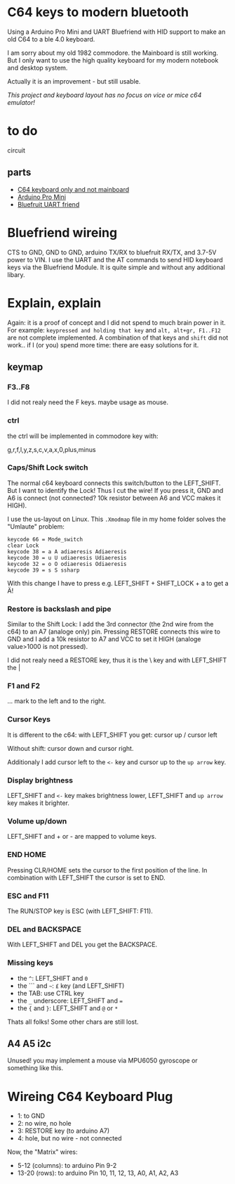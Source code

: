 # C64 keys to modern bluetooth

Using a Arduino Pro Mini and UART Bluefriend with HID support to make an old C64 to a ble 4.0 keyboard.

I am sorry about my old 1982 commodore. the Mainboard is
still working. But I only want to use the high quality keyboard
for my modern notebook and desktop system.

Actually it is an improvement - but still usable.

*This project and keyboard layout has no focus on vice or mice c64 emulator!*

# to do

circuit

## parts

- [C64 keyboard only and not mainboard](https://en.wikipedia.org/wiki/Commodore_64)
- [Arduino Pro Mini](https://store.arduino.cc/arduino-pro-mini)
- [Bluefruit UART friend](https://learn.adafruit.com/introducing-the-adafruit-bluefruit-le-uart-friend)

# Bluefriend wireing

CTS to GND, GND to GND, arduino TX/RX to bluefruit RX/TX, and 3.7-5V power to VIN. I use the UART
and the AT commands to send HID keyboard keys via the Bluefriend Module. It is quite simple and
without any additional libary.

# Explain, explain

Again: it is a proof of concept and I did not spend to much brain power in it.
For example: `keypressed and holding that key` and `alt, alt+gr, F1..F12`
are not complete implemented. A combination of that keys and `shift` did not work..
if I (or you) spend more time: there are easy solutions for it.





## keymap


### F3..F8

I did not realy need the F keys. maybe usage as mouse.

### ctrl

the ctrl will be implemented in commodore key with:

  g,r,f,l,y,z,s,c,v,a,x,0,plus,minus


### Caps/Shift Lock switch

The normal c64 keyboard connects this switch/button to the LEFT_SHIFT. But I want to identify
the Lock! Thus I cut the wire! If you press it, GND and A6 is connect (not connected? 10k resistor
between A6 and VCC makes it HIGH).

I use the us-layout on Linux. This `.Xmodmap` file in my home folder solves the "Umlaute" problem:

```
keycode 66 = Mode_switch
clear Lock
keycode 38 = a A adiaeresis Adiaeresis
keycode 30 = u U udiaeresis Udiaeresis
keycode 32 = o O odiaeresis Odiaeresis
keycode 39 = s S ssharp
```

With this change I have to press e.g. LEFT_SHIFT + SHIFT_LOCK + a to get a Ä!

### Restore is backslash and pipe

Similar to the Shift Lock: I add the 3rd connector (the 2nd wire from the c64)
to an A7 (analoge only) pin. Pressing RESTORE connects this wire to GND and
I add a 10k resistor to A7 and VCC to set it HIGH (analoge value>1000 is not pressed).

I did not realy need a RESTORE key, thus it is the \ key and with LEFT_SHIFT the |

### F1 and F2

... mark to the left and to the right.

### Cursor Keys

It is different to the c64: with LEFT_SHIFT you get: cursor up / cursor left

Without shift: cursor down and cursor right.

Additionaly I add cursor left to the `<-` key and cursor up to the `up arrow` key.

### Display brightness

LEFT_SHIFT and `<-` key makes brightness lower, LEFT_SHIFT and `up arrow` key makes
it brighter.

### Volume up/down

LEFT_SHIFT and + or - are mapped to volume keys.

### END HOME

Pressing CLR/HOME sets the cursor to the first position of the line.
In combination with LEFT_SHIFT the cursor is set to END.

### ESC and F11

The RUN/STOP key is ESC (with LEFT_SHIFT: F11).

### DEL and BACKSPACE

With LEFT_SHIFT and DEL you get the BACKSPACE.

### Missing keys

- the `^`: LEFT_SHIFT and `0`
- the ``` and `~`: `£` key (and LEFT_SHIFT)
- the TAB: use CTRL key
- the `_` underscore: LEFT_SHIFT and `=`
- the `{` and `}`: LEFT_SHIFT and `@` or `*`

Thats all folks! Some other chars are still lost.

## A4 A5 i2c

Unused! you may implement a mouse via MPU6050 gyroscope or something like this.

# Wireing C64 Keyboard Plug

- 1: to GND
- 2: no wire, no hole
- 3: RESTORE key (to arduino A7)
- 4: hole, but no wire - not connected

Now, the "Matrix" wires:

- 5-12 (columns): to arduino Pin 9-2 
- 13-20 (rows): to arduino Pin 10, 11, 12, 13, A0, A1, A2, A3

